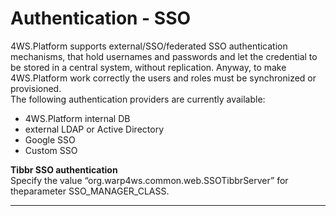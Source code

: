# Authentication - SSO

4WS.Platform supports external/SSO/federated SSO authentication mechanisms, that hold usernames and passwords and let the credential to be stored in a central system, without replication. Anyway, to make 4WS.Platform work correctly the users and roles must be synchronized or provisioned.  
The following authentication providers are currently available:

* 4WS.Platform internal DB
* external LDAP or Active Directory
* Google SSO
* Custom SSO

**Tibbr SSO authentication**  
Specify the value “org.warp4ws.common.web.SSOTibbrServer” for theparameter SSO\_MANAGER\_CLASS.

---



